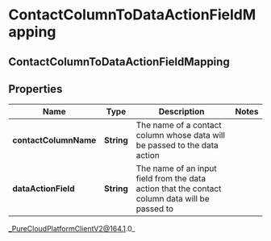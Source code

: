 # ContactColumnToDataActionFieldMapping

## ContactColumnToDataActionFieldMapping

## Properties

|Name | Type | Description | Notes|
|------------ | ------------- | ------------- | -------------|
| **contactColumnName** | **String** | The name of a contact column whose data will be passed to the data action | |
| **dataActionField** | **String** | The name of an input field from the data action that the contact column data will be passed to | |



_PureCloudPlatformClientV2@164.1.0_
